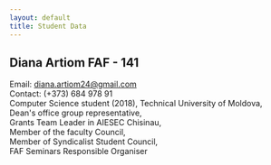 ```yaml
---
layout: default
title: Student Data
---
```


## Diana Artiom FAF - 141

Email: diana.artiom24@gmail.com<br />
Contact: (+373) 684 978 91<br />
Computer Science student (2018), Technical University of Moldova, <br />
Dean's office group representative,<br />
Grants Team Leader in AIESEC Chisinau,<br />
Member of the faculty Council,<br />
Member of Syndicalist Student Council,<br />
FAF Seminars Responsible Organiser<br />
<img src="https://scontent-frt3-1.xx.fbcdn.net/hphotos-xfa1/v/t1.0-9/10151832_882619958461340_3745657578337735084_n.jpg?oh=ffc74b09ef9c4801cea9ce3d96a076cd&oe=576206CF" alt="">
